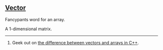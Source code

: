 ## [Vector](#vector)

Fancypants word for an array.

A 1-dimensional matrix.

---
1. Geek out on [the difference between vectors and arrays in C++](https://stackoverflow.com/a/15079462).